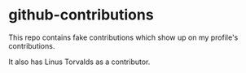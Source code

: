 # github-contributions

This repo contains fake contributions which show up on my profile's
contributions.

It also has Linus Torvalds as a contributor.
